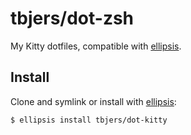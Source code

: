 # tbjers/dot-zsh
My Kitty dotfiles, compatible with [ellipsis][ellipsis].

## Install
Clone and symlink or install with [ellipsis][ellipsis]:

```
$ ellipsis install tbjers/dot-kitty
```

[ellipsis]: https://ellipsis.sh/
